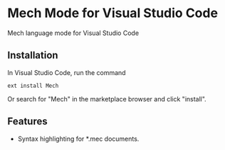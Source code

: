 # Mech Mode for Visual Studio Code

Mech language mode for Visual Studio Code

## Installation

In Visual Studio Code, run the command

```
ext install Mech
```

Or search for "Mech" in the marketplace browser and click "install".

## Features

- Syntax highlighting for *.mec documents.